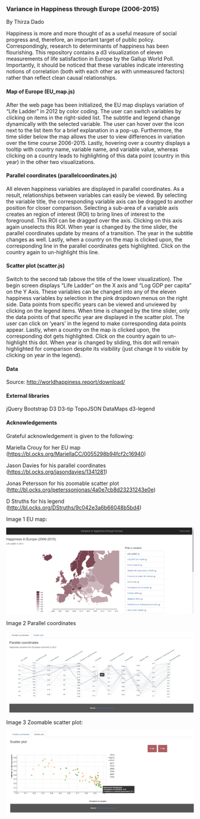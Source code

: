 ### Variance in Happiness through Europe (2006-2015)

By Thirza Dado

Happiness is more and more thought of as a useful measure of social progress and, therefore, an important target of public policy. Correspondingly, research to determinants of happiness has been flourishing. This repository contains a d3 visualization of  eleven measurements of life satisfaction in Europe by the Gallup World Poll. Importantly, it should be noticed that these variables indicate interesting notions of correlation (both with each other as with unmeasured factors) rather than reflect clean causal relationships.
#### Map of Europe (EU_map.js)
After the web page has been initialized, the EU map displays variation of “Life Ladder” in 2012 by color coding. The user can switch variables by clicking on items in the right-sided list. The subtitle and legend change dynamically with the selected variable. The user can hover over the icon next to the list item for a brief explanation in a pop-up. Furthermore, the time slider below the map allows the user to view differences in variation over the time course 2006-2015. Lastly, hovering over a country displays a tooltip with country name, variable name, and variable value, whereas clicking on a country leads to highlighting of this data point (country in this year) in the other two visualizations. 
#### Parallel coordinates (parallelcoordinates.js)
All eleven happiness variables are displayed in parallel coordinates. As a result, relationships between variables can easily be viewed. By selecting the variable title, the corresponding variable axis can be dragged to another position for closer comparison. Selecting a sub-area of a variable axis creates an region of interest (ROI) to bring lines of interest to the foreground. This ROI can be dragged over the axis. Clicking on this axis again unselects this ROI. When year is changed by the time slider, the parallel coordinates update by means of a transition. The year in the subtitle changes as well. Lastly, when a country on the map is clicked upon, the corresponding line in the parallel coordinates gets highlighted. Click on the country again to un-highlight this line. 
#### Scatter plot (scatter.js)
Switch to the second tab (above the title of the lower visualization). The begin screen displays “Life Ladder” on the X axis and “Log GDP per capita” on the Y Axis. These variables can be changed into any of the eleven happiness variables by selection in the pink dropdown menus on the right side. Data points from specific years can be viewed and unviewed by clicking on the legend items. When time is changed by the time slider, only the data points of that specific year are displayed in the scatter plot. The user can click on ‘years’ in the legend to make corresponding data points appear. Lastly, when a country on the map is clicked upon, the corresponding dot gets highlighted. Click on the country again to un-highlight this dot. When year is changed by sliding, this dot will remain highlighted for comparison despite its visibility (just change it to visible by clicking on year in the legend).
#### Data
Source: http://worldhappiness.report/download/ 

#### External libraries
jQuery
Bootstrap
D3
D3-tip
TopoJSON
DataMaps
d3-legend
#### Acknowledgements
Grateful acknowledgement is given to the following:

Mariella Crouy for her EU map
(https://bl.ocks.org/MariellaCC/0055298b94fcf2c16940)

Jason Davies for his parallel coordinates 
(https://bl.ocks.org/jasondavies/1341281)

Jonas Petersson for his zoomable scatter plot 
(http://bl.ocks.org/peterssonjonas/4a0e7cb8d23231243e0e)

D Struths for his legend
(http://bl.ocks.org/DStruths/9c042e3a6b66048b5bd4) 

Image 1 EU map:

![screenshot 1](https://github.com/Mangodream01/programming-project/blob/master/doc/screenshot1.png)

Image 2 Parallel coordinates

![screenshot 2](/doc/screenshot2.png)

Image 3 Zoomable scatter plot:

![screenshot 3](/doc/screenshot3.png)


 
